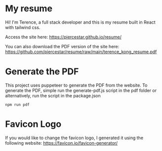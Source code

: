 # My resume

Hi! I'm Terence, a full stack developer and this is my resume built in React with tailwind css.

Access the site here:
https://piercestar.github.io/resume/

You can also download the PDF version of the site here:
https://github.com/piercestar/resume/raw/main/terence_kong_resume.pdf


# Generate the PDF

This project uses puppeteer to generate the PDF from the website. To generate the PDF, simple run the generate-pdf.js script in the pdf folder or alternatively, run the script in the package.json

`npm run pdf`

# Favicon Logo

If you would like to change the favicon logo, I generated it using the following website:
https://favicon.io/favicon-generator/